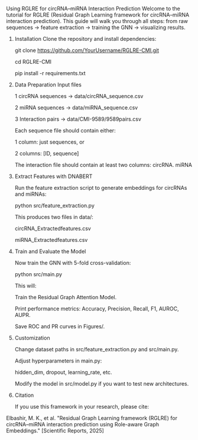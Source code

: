 Using RGLRE for circRNA–miRNA Interaction Prediction
Welcome to the tutorial for RGLRE (Residual Graph Learning framework for circRNA–miRNA interaction prediction).
This guide will walk you through all steps: from raw sequences → feature extraction → training the GNN → visualizing results.

1. Installation
    Clone the repository and install dependencies:
   
    git clone https://github.com/YourUsername/RGLRE-CMI.git
   
    cd RGLRE-CMI
   
    pip install -r requirements.txt

3. Data Preparation
    Input files
    
    1 circRNA sequences → data/circRNA_sequence.csv
   
    2 miRNA sequences → data/miRNA_sequence.csv
   
    3 Interaction pairs → data/CMI-9589/9589pairs.csv
   
    
    Each sequence file should contain either:
   
    1 column: just sequences, or
   
    2 columns: [ID, sequence]
   
    The interaction file should contain at least two columns: circRNA. miRNA

5. Extract Features with DNABERT
   
    Run the feature extraction script to generate embeddings for circRNAs and miRNAs:
   
    python src/feature_extraction.py
    
    This produces two files in data/:
   
    circRNA_Extractedfeatures.csv
   
    miRNA_Extractedfeatures.csv

7. Train and Evaluate the Model
   
    Now train the GNN with 5-fold cross-validation:
   
    python src/main.py
    
    This will:
   
    Train the Residual Graph Attention Model.
   
    Print performance metrics: Accuracy, Precision, Recall, F1, AUROC, AUPR.
   
    Save ROC and PR curves in Figures/.

9. Customization
    
    Change dataset paths in src/feature_extraction.py and src/main.py.
   
    Adjust hyperparameters in main.py:
   
    hidden_dim, dropout, learning_rate, etc.
   
    Modify the model in src/model.py if you want to test new architectures.
   

11. Citation
    
    If you use this framework in your research, please cite:
    
   Elbashir, M. K., et al. "Residual Graph Learning framework (RGLRE) for circRNA–miRNA interaction prediction using Role-aware Graph Embeddings."
[Scientific Reports, 2025]

